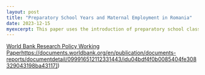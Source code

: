 ```yaml
---
layout: post
title: "Preparatory School Years and Maternal Employment in Romania"
date: 2023-12-15
myexcerpt: This paper uses the introduction of preparatory school classes targeting six-year-old children in Romania to study whether universal, compulsory, public care provision could increase female employment. Results from difference-in-difference estimations show that the reform resulted in rising employment rates for mothers of six-year-old children. The effect is lower for mothers living in households with elderly people, but larger for those facing stronger trade-offs prior to the reform. Overall, investing in universal, compulsory, public childcare is beneficial and could significantly increase female employment and labor force participation rates. *(submitted)*
---
```


[World Bank Research Policy Working Paper]([https://documents.worldbank.org/en/publication/documents-reports/documentdetail/099916512112331443/idu04bdf4f0b0085404fe308329043198ba43117)https://documents.worldbank.org/en/publication/documents-reports/documentdetail/099916512112331443/idu04bdf4f0b0085404fe308329043198ba43117])

<object data="/images/Preparatory_School_Yearst.pdf" width="1000" height="1000" type='application/pdf'></object>
